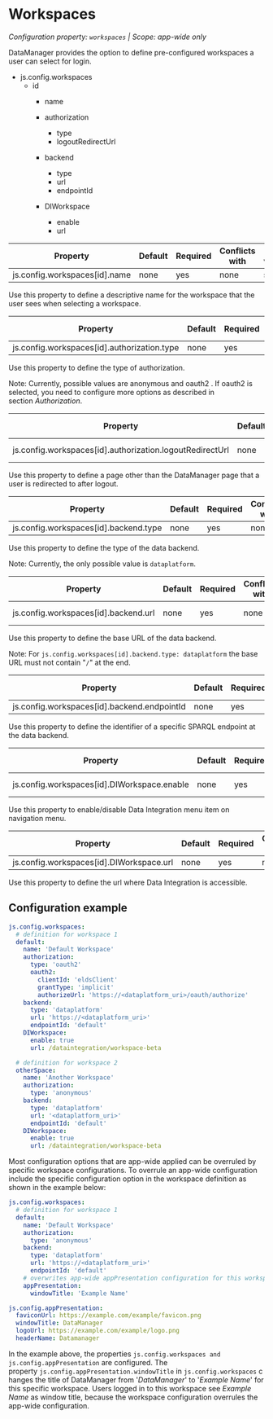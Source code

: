 # Workspaces

*Configuration property: `workspaces` | Scope: app-wide only*

DataManager provides the option to define pre-configured workspaces a user can select for login.

-   js.config.workspaces
    -   id
        -   name
        -   authorization

            -   type
            -   logoutRedirectUrl
        -   backend
            -   type
            -   url
            -   endpointId
        -   DIWorkspace
            -   enable
            -   url

| Property | Default | Required | Conflicts with | Valid values |
| -------- | ------- | -------- | -------------- | ------------ |
| js.config.workspaces[id].name | none | yes | none | string |

Use this property to define a descriptive name for the workspace that the user sees when selecting a workspace.

| Property | Default | Required | Conflicts with | Valid values |
| -------- | ------- | -------- | -------------- | ------------ |
| js.config.workspaces[id].authorization.type | none | yes | none | string |

Use this property to define the type of authorization.

Note: Currently, possible values are anonymous and oauth2 . If oauth2 is selected, you need to configure more options as described in section *Authorization*.

| Property | Default | Required | Conflicts with | Valid values |
| -------- | ------- | -------- | -------------- | ------------ |
| js.config.workspaces[id].authorization.logoutRedirectUrl | none | no | none | string (URL) |

Use this property to define a page other than the DataManager page that a user is redirected to after logout.

| Property | Default | Required | Conflicts with | Valid values |
| -------- | ------- | -------- | -------------- | ------------ |
| js.config.workspaces[id].backend.type | none | yes | none | string |

Use this property to define the type of the data backend.

Note: Currently, the only possible value is `dataplatform`.

| Property | Default | Required | Conflicts with | Valid values |
| -------- | ------- | -------- | -------------- | ------------ |
| js.config.workspaces[id].backend.url | none | yes | none | string (URL) |

Use this property to define the base URL of the data backend.

Note: For `js.config.workspaces[id].backend.type: dataplatform` the base URL must not contain "`/`" at the end.

| Property | Default | Required | Conflicts with | Valid values |
| -------- | ------- | -------- | -------------- | ------------ |
| js.config.workspaces[id].backend.endpointId | none | yes | none | string |

Use this property to define the identifier of a specific SPARQL endpoint at the data backend.

| Property | Default | Required | Conflicts with | Valid values |
| -------- | ------- | -------- | -------------- | ------------ |
| js.config.workspaces[id].DIWorkspace.enable | none | yes | none | true / false |

Use this property to enable/disable Data Integration menu item on navigation menu.

| Property | Default | Required | Conflicts with | Valid values |
| -------- | ------- | -------- | -------------- | ------------ |
| js.config.workspaces[id].DIWorkspace.url | none | yes | none | string |

Use this property to define the url where Data Integration is accessible.

## Configuration example

``` yaml
js.config.workspaces:
  # definition for workspace 1
  default:
    name: 'Default Workspace'
    authorization:
      type: 'oauth2'
      oauth2:
        clientId: 'eldsClient'
        grantType: 'implicit'
        authorizeUrl: 'https://<dataplatform_uri>/oauth/authorize'
    backend:
      type: 'dataplatform'
      url: 'https://<dataplatform_uri>'
      endpointId: 'default'
    DIWorkspace:
      enable: true
      url: /dataintegration/workspace-beta

  # definition for workspace 2
  otherSpace:
    name: 'Another Workspace'
    authorization:
      type: 'anonymous'
    backend:
      type: 'dataplatform'
      url: '<dataplatform_uri>'
      endpointId: 'default'
    DIWorkspace:
      enable: true
      url: /dataintegration/workspace-beta

```

Most configuration options that are app-wide applied can be overruled by specific workspace configurations. To overrule an app-wide configuration include the specific configuration option in the workspace definition as shown in the example below:

``` yaml
js.config.workspaces:
  # definition for workspace 1
  default:
    name: 'Default Workspace'
    authorization:
      type: 'anonymous'
    backend:
      type: 'dataplatform'
      url: 'https://<dataplatform_uri>'
      endpointId: 'default'
    # overwrites app-wide appPresentation configuration for this workspace refer to chapter App presentation
    appPresentation:
      windowTitle: 'Example Name'

js.config.appPresentation:
  faviconUrl: https://example.com/example/favicon.png
  windowTitle: DataManager
  logoUrl: https://example.com/example/logo.png
  headerName: Datamanager
```

In the example above, the properties `js.config.workspaces and js.config.appPresentation` are configured. The property `js.config.appPresentation.windowTitle` in `js.config.workspaces` changes the title of DataManager from '*DataManager*' to '*Example Name*' for this specific workspace. Users logged in to this workspace see *Example Name* as window title, because the workspace configuration overrules the app-wide configuration.